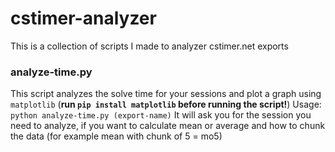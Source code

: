 # cstimer-analyzer
This is a collection of scripts I made to analyzer cstimer.net exports

### analyze-time.py
This script analyzes the solve time for your sessions and plot a graph using `matplotlib` (**run `pip install matplotlib` before running the script!**)
Usage: `python analyze-time.py (export-name)`
It will ask you for the session you need to analyze, if you want to calculate mean or average and how to chunk the data (for example mean with chunk of 5 = mo5)

